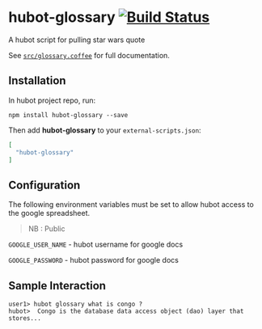 # hubot-glossary [![Build Status](https://travis-ci.org/bot-scripts/hubot-glossary.svg)](https://travis-ci.org/bot-scripts/hubot-glossary)

A hubot script for pulling star wars quote

See [`src/glossary.coffee`](src/glossary.coffee) for full documentation.

## Installation

In hubot project repo, run:

`npm install hubot-glossary --save`

Then add **hubot-glossary** to your `external-scripts.json`:

```json
[
  "hubot-glossary"
]
```


## Configuration

The following environment variables must be set to allow hubot access to the google spreadsheet.

> NB : Public 

`GOOGLE_USER_NAME` - hubot username for google docs 

`GOOGLE_PASSWORD`  - hubot password for google docs 

## Sample Interaction

```
user1> hubot glossary what is congo ?
hubot>  Congo is the database data access object (dao) layer that stores...
```
